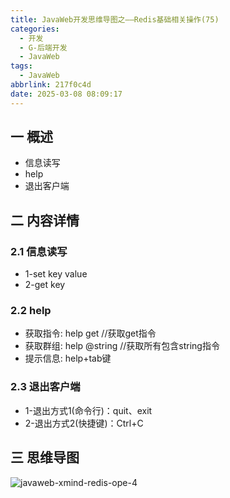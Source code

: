 ```yaml
---
title: JavaWeb开发思维导图之——Redis基础相关操作(75)
categories:
  - 开发
  - G-后端开发
  - JavaWeb
tags:
  - JavaWeb
abbrlink: 217f0c4d
date: 2025-03-08 08:09:17
---
```

## 一 概述

* 信息读写
* help
* 退出客户端

<!--more-->

## 二 内容详情

### 2.1 信息读写

* 1-set key value
* 2-get key

### 2.2 help

* 获取指令: help get //获取get指令
* 获取群组: help @string //获取所有包含string指令
* 提示信息: help+tab键

### 2.3 退出客户端

* 1-退出方式1(命令行)：quit、exit
* 2-退出方式2(快捷键)：Ctrl+C

## 三 思维导图

![javaweb-xmind-redis-ope-4][1]



[1]:https://cdn.jsdelivr.net/gh/PGzxc/CDN/blog-java/javaweb-xmind-redis-ope-4.png